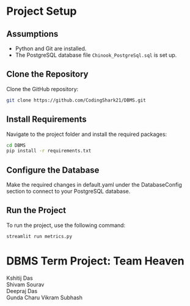 # Project Setup

## Assumptions
- Python and Git are installed.
- The PostgreSQL database file `Chinook_PostgreSql.sql` is set up.

## Clone the Repository
Clone the GitHub repository:
```bash
git clone https://github.com/CodingShark21/DBMS.git
```

## Install Requirements
Navigate to the project folder and install the required packages:
```bash
cd DBMS
pip install -r requirements.txt
```
## Configure the Database
Make the required changes in default.yaml under the DatabaseConfig section to connect to your PostgreSQL database.

## Run the Project
To run the project, use the following command:
```bash
streamlit run metrics.py
```
# DBMS Term Project: Team Heaven
Kshitij Das<br/>
Shivam Sourav<br/>
Deepraj Das<br/>
Gunda Charu Vikram Subhash
